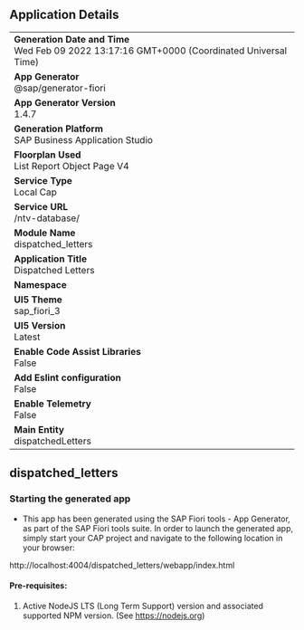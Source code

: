 ## Application Details
|               |
| ------------- |
|**Generation Date and Time**<br>Wed Feb 09 2022 13:17:16 GMT+0000 (Coordinated Universal Time)|
|**App Generator**<br>@sap/generator-fiori|
|**App Generator Version**<br>1.4.7|
|**Generation Platform**<br>SAP Business Application Studio|
|**Floorplan Used**<br>List Report Object Page V4|
|**Service Type**<br>Local Cap|
|**Service URL**<br>/ntv-database/
|**Module Name**<br>dispatched_letters|
|**Application Title**<br>Dispatched Letters|
|**Namespace**<br>|
|**UI5 Theme**<br>sap_fiori_3|
|**UI5 Version**<br>Latest|
|**Enable Code Assist Libraries**<br>False|
|**Add Eslint configuration**<br>False|
|**Enable Telemetry**<br>False|
|**Main Entity**<br>dispatchedLetters|

## dispatched_letters



### Starting the generated app

-   This app has been generated using the SAP Fiori tools - App Generator, as part of the SAP Fiori tools suite.  In order to launch the generated app, simply start your CAP project and navigate to the following location in your browser:

http://localhost:4004/dispatched_letters/webapp/index.html

#### Pre-requisites:

1. Active NodeJS LTS (Long Term Support) version and associated supported NPM version.  (See https://nodejs.org)


